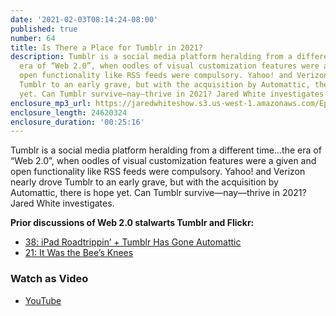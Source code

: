 ```yaml
---
date: '2021-02-03T08:14:24-08:00'
published: true
number: 64
title: Is There a Place for Tumblr in 2021?
description: Tumblr is a social media platform heralding from a different time…the
  era of “Web 2.0”, when oodles of visual customization features were a given and
  open functionality like RSS feeds were compulsory. Yahoo! and Verizon nearly drove
  Tumblr to an early grave, but with the acquisition by Automattic, there is hope
  yet. Can Tumblr survive—nay—thrive in 2021? Jared White investigates.
enclosure_mp3_url: https://jaredwhiteshow.s3.us-west-1.amazonaws.com/Episode%2064%20-%20Is%20There%20a%20Place%20for%20Tumblr%20in%202021.mp3
enclosure_length: 24620324
enclosure_duration: '00:25:16'
---
```


Tumblr is a social media platform heralding from a different time…the era of “Web 2.0”, when oodles of visual customization features were a given and open functionality like RSS feeds were compulsory. Yahoo! and Verizon nearly drove Tumblr to an early grave, but with the acquisition by Automattic, there is hope yet. Can Tumblr survive—nay—thrive in 2021? Jared White investigates.

**Prior discussions of Web 2.0 stalwarts Tumblr and Flickr:**

* [38: iPad Roadtrippin’ + Tumblr Has Gone Automattic](https://jaredwhite.com/podcast/38/)
* [21: It Was the Bee’s Knees](https://jaredwhite.com/podcast/21/)

### Watch as Video

* [YouTube](https://www.youtube.com/watch?v=0Nnfwz4L1Hw)